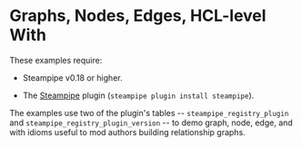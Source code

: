 # Graphs, Nodes, Edges, HCL-level With

These examples require:

- Steampipe v0.18 or higher.

- The [Steampipe](https://hub.steampipe.io/plugins/turbot/steampipe) plugin (`steampipe plugin install steampipe`).

The examples use two of the plugin's tables -- `steampipe_registry_plugin` and `steampipe_registry_plugin_version` -- to demo graph, node, edge, and with idioms useful to mod authors building relationship graphs.
